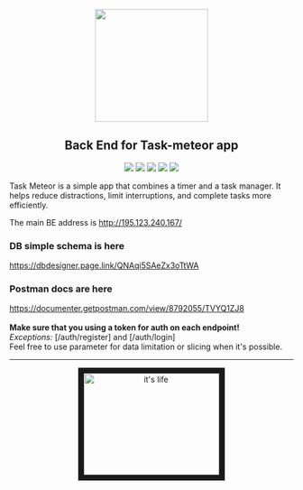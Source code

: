 <p align="center">
    <img src="https://avatars1.githubusercontent.com/u/71190949?s=400&u=185dc962e9958fefa1bcc24a4ba918efe06998d4&v=4" height="200">
</p>
<h2 align="center">Back End for Task-meteor app</h2>

<p align="center">
<a href="#license" alt="Backers on Open Collective">
        <img src="https://img.shields.io/github/license/task-meteor/taskmeteor-backend" /></a>
<a href="#codequality" alt="Sponsors on Open Collective">
        <img src="https://img.shields.io/codacy/grade/36508d4ffc83437d83a891d99ff52cb0" /></a>
<a href="#issues" alt="issues">
        <img src="https://img.shields.io/github/issues/task-meteor/taskmeteor-backend" /></a>
<a href="#node" alt="Node version">
     <img src="https://img.shields.io/node/v/bcrypt" /></a>
<a href="#start" alt="Node versionStart">
     <img src="https://img.shields.io/github/stars/task-meteor/taskmeteor-backend" /></a>
</p>

Task Meteor is a simple app that combines a timer and a task manager. It helps reduce distractions, limit interruptions, and complete tasks more efficiently.

The main BE address is http://195.123.240.167/

### DB simple schema is here

https://dbdesigner.page.link/QNAqi5SAeZx3oTtWA


### Postman docs are here

https://documenter.getpostman.com/view/8792055/TVYQ1ZJ8
<br><br>
**Make sure that you using a token for auth on each endpoint!**
<br>
*Exceptions:* [/auth/register] and [/auth/login]
<br>
Feel free to use parameter for data limitation or slicing when it's possible.

---
<p align="center">
<a href="http://www.youtube.com/watch?feature=player_embedded&v=i4GgZFR1B8k
" target="_blank"><img  src="http://img.youtube.com/vi/i4GgZFR1B8k/0.jpg" 
alt="it's life" width="240" height="180" border="10" /></a>
</p>